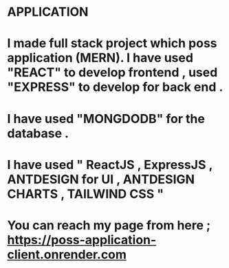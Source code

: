 # APPLICATION 

# I made full stack project which poss application (MERN). I have used "REACT" to develop frontend , used "EXPRESS" to develop for back end . 
# I have used "MONGDODB" for the database . 
# I have used " ReactJS , ExpressJS , ANTDESIGN for UI , ANTDESIGN CHARTS , TAILWIND CSS "


# You can reach my page from here ; https://poss-application-client.onrender.com

